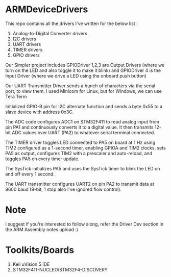 # ARMDeviceDrivers


This repo contains all the drivers I've written for the below list :

1) Analog-to-Digital Converter drivers
2) I2C drivers 
3) UART drivers 
4) TIMER drivers
6) GPIO drivers


Our Simpler project includes GPIODriver 1,2,3 are Output Drivers (where we turn on the LED and also toggle it to make it blink) and GPIODriver 4 is the Input Driver (where we drive a LED using the onboard push button)

Our UART Transmitter Driver sends a bunch of characters via the serial port, to view them, I used Minicom for Linux, but for Windows, we can use Tera Term

Initialized GPIO-B pin for I2C alternate function and sends a byte 0x55 to a slave device with address 0x3C.

The ADC code configures ADC1 on STM32F411 to read analog input from pin PA1 and continuously converts it to a digital value. It then transmits 12-bit ADC values over UART (PA2) to whatever serial terminal connected.

The TIMER driver toggles LED connected to PA5 on board at 1 Hz using TIM2 configured as a 1-second timer, enabling GPIOA and TIM2 clocks, sets PA5 as output, configures TIM2 with a prescaler and auto-reload, and toggles PA5 on every timer update.

The SysTick initializes PA5 and uses the SysTick timer to blink the LED on and off every 1 second.

The UART transmitter configures UART2 on pin PA2 to transmit data at 9600 baud (8-bit, 1 stop also I've ignored flow control).

# Note

I suggest if you're interested to follow along, refer the Driver Dev section in the ARM Assembly notes upload :)


# Toolkits/Boards 

1) Keil uVision 5 IDE
2) STM32F411-NUCLEO/STM32F4-DISCOVERY

